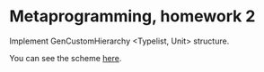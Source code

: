 # Metaprogramming, homework 2
Implement GenCustomHierarchy <Typelist, Unit> structure.

You can see the scheme [here](description.pdf).
